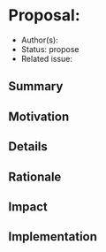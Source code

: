 <!-- This is a template for proposing design changes to the perun project. -->

# Proposal: <!-- Title of the proposal-->

* Author(s): <!-- Author, Co-Author -->
* Status: propose
* Related issue: <!-- org-name/project#NNN, org-name/project#NNN. -->

<!-- Use the above format for issues on github and full links for issues on other platforms. -->

## Summary

<!-- Provide a tl;dr summary -->

## Motivation

<!-- introduction to the problem being solved & its background.  -->

## Details

<!-- Provide a detailed description of the proposal. -->

## Rationale

<!-- Provide a discussion of alternative approaches and trade offs; advantages
and disadvantages of the specified approach.  -->

## Impact

<!-- Choose the level of impact this proposal will have: -->

<!-- Minor (Does not impact any existing features) -->
<!-- Major (Breaks one or more existing features) -->
<!-- New Feature (Introduces a functionality) -->
<!-- Architecture (Requires a modification of the architecture) -->

## Implementation

<!-- Provide a description of the implementation aspects. -->